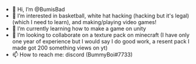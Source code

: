 - 👋 Hi, I’m @BumisBad
- 👀 I’m interested in basketball, white hat hacking (hacking but it's legal) (which I need to learn), and making/playing video games!
- 🌱 I’m currently learning how to make a game on unity
- 💞️ I’m looking to collaborate on a texture pack on minecraft (I have only one year of experience but I would say I do good work, a resent pack I made got 200 something views on yt)
- 📫 How to reach me: discord (BummyBoi#7733)

<!---
BumisBad/BumisBad is a ✨ special ✨ repository because its `README.md` (this file) appears on your GitHub profile.
You can click the Preview link to take a look at your changes.
--->
